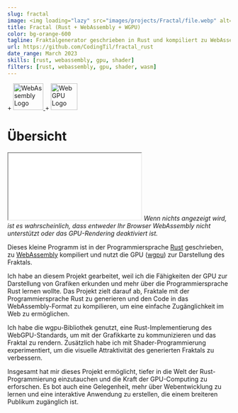 ```yaml
---
slug: fractal
image: <img loading="lazy" src="images/projects/Fractal/file.webp" alt="Fractal"/>
title: Fractal (Rust + WebAssembly + WGPU)
color: bg-orange-600
tagline: Fraktalgenerator geschrieben in Rust und kompiliert zu WebAssembly
url: https://github.com/CodingTil/fractal_rust
date_range: March 2023
skills: [rust, webassembly, gpu, shader]
filters: [rust, webassembly, gpu, shader, wasm]
---
```

<div class="flex items-center justify-center">
	<a href="https://www.rust-lang.org/">
		<i class="text-foreground-primary fa-brands fa-rust" style="font-size: 60px;"></i>
	</a>
	<span class="mx-2 text-2xl">+</span>
	<a href="https://www.rust-lang.org/what/wasm">
		<img width="68px" height="60px" alt="WebAssembly Logo" src="https://upload.wikimedia.org/wikipedia/commons/thumb/1/1f/WebAssembly_Logo.svg/68px-WebAssembly_Logo.svg.png?useskin=vector">
	</a>
	<span class="mx-2 text-2xl">+</span>
	<a href="https://wgpu.rs/">
		<img src="https://wgpu.rs/logo.min.svg" width="60px" alt="WebGPU Logo">
	</a>
</div>

# Übersicht
<iframe src="/public/project_code/fractal/index.html" title="Fractal" class="w-full p-2.5 pointer-events-none" style="aspect-ratio: 16 / 9"></iframe>
<i>Wenn nichts angezeigt wird, ist es wahrscheinlich, dass entweder Ihr Browser WebAssembly nicht unterstützt oder das GPU-Rendering deaktiviert ist.</i>

Dieses kleine Programm ist in der Programmiersprache [Rust](https://www.rust-lang.org/) geschrieben, zu [WebAssembly](https://webassembly.org/) kompiliert und nutzt die GPU ([wgpu](https://wgpu.rs/)) zur Darstellung des Fraktals.

Ich habe an diesem Projekt gearbeitet, weil ich die Fähigkeiten der GPU zur Darstellung von Grafiken erkunden und mehr über die Programmiersprache Rust lernen wollte. Das Projekt zielt darauf ab, Fraktale mit der Programmiersprache Rust zu generieren und den Code in das WebAssembly-Format zu kompilieren, um eine einfache Zugänglichkeit im Web zu ermöglichen.

Ich habe die wgpu-Bibliothek genutzt, eine Rust-Implementierung des WebGPU-Standards, um mit der Grafikkarte zu kommunizieren und das Fraktal zu rendern. Zusätzlich habe ich mit Shader-Programmierung experimentiert, um die visuelle Attraktivität des generierten Fraktals zu verbessern.

Insgesamt hat mir dieses Projekt ermöglicht, tiefer in die Welt der Rust-Programmierung einzutauchen und die Kraft der GPU-Computing zu erforschen. Es bot auch eine Gelegenheit, mehr über Webentwicklung zu lernen und eine interaktive Anwendung zu erstellen, die einem breiteren Publikum zugänglich ist.
